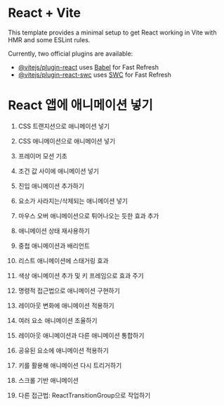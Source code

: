 # React + Vite

This template provides a minimal setup to get React working in Vite with HMR and some ESLint rules.

Currently, two official plugins are available:

- [@vitejs/plugin-react](https://github.com/vitejs/vite-plugin-react/blob/main/packages/plugin-react/README.md) uses [Babel](https://babeljs.io/) for Fast Refresh
- [@vitejs/plugin-react-swc](https://github.com/vitejs/vite-plugin-react-swc) uses [SWC](https://swc.rs/) for Fast Refresh

# React 앱에 애니메이션 넣기

1. CSS 트랜지션으로 애니메이션 넣기

2. CSS 애니메이션으로 애니메이션 넣기

3. 프레이머 모션 기초

4. 조건 값 사이에 애니메이션 넣기

5. 진입 애니메이션 추가하기

6. 요소가 사라지는/삭제되는 애니메이션 넣기

7. 마우스 오버 애니메이션으로 튀어나오는 듯한 효과 추가

8. 애니메이션 상태 재사용하기

9. 중첩 애니메이션과 배리언트

10. 리스트 애니메이션에 스태거링 효과

11. 색상 애니메이션 추가 및 키 프레임으로 효과 주기

12. 명령적 접근법으로 애니메이션 구현하기

13. 레이아웃 변화에 애니메이션 적용하기

14. 여러 요소 애니메이션 조율하기

15. 레이아웃 애니메이션과 다른 애니메이션 통합하기

16. 공유된 요소에 애니메이션 적용하기

17. 키를 활용해 애니메이션 다시 트리거하기

18. 스크롤 기반 애니메이션

19. 다른 접근법: ReactTransitionGroup으로 작업하기
